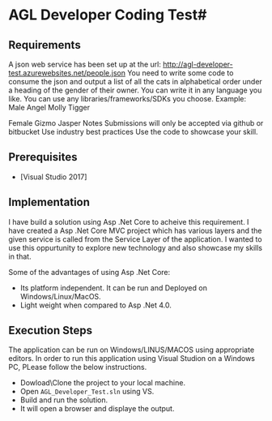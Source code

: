 # AGL Developer Coding Test#

## Requirements ##

A json web service has been set up at the url: http://agl-developer-test.azurewebsites.net/people.json 
You need to write some code to consume the json and output a list of all the cats in alphabetical order under a heading of the gender of their owner.
You can write it in any language you like. You can use any libraries/frameworks/SDKs you choose.
Example:
Male
Angel
Molly
Tigger

Female
Gizmo
Jasper
Notes
 Submissions will only be accepted via github or bitbucket
 Use industry best practices 
 Use the code to showcase your skill.


## Prerequisites ##

* [Visual Studio 2017]

## Implementation ##

I have build a solution using Asp .Net Core to acheive this requirement. I have created a Asp .Net Core MVC project which has various layers and the given service is called from the Service Layer of the application.
I wanted to use this oppurtunity to explore new technology and also showcase my skills in that.

Some of the advantages of using Asp .Net Core:

* Its platform independent. It can be run and Deployed on Windows/Linux/MacOS.
* Light weight when compared to Asp .Net 4.0.

## Execution Steps ##

The application can be run on Windows/LINUS/MACOS using appropriate editors. In order to run this application using Visual Studion on a Windows PC, PLease follow the below instructions.

* Dowload\Clone the project to your local machine.
* Open `AGL_Developer_Test.sln` using VS.
* Build and run the solution.
* It will open a browser and displaye the output.
